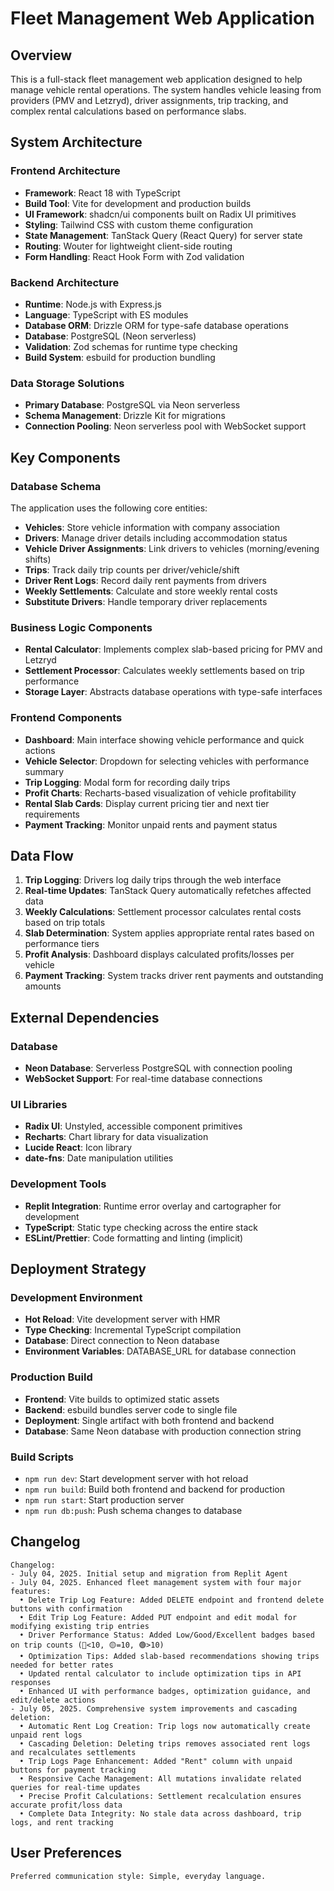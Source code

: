 # Fleet Management Web Application

## Overview

This is a full-stack fleet management web application designed to help manage vehicle rental operations. The system handles vehicle leasing from providers (PMV and Letzryd), driver assignments, trip tracking, and complex rental calculations based on performance slabs.

## System Architecture

### Frontend Architecture
- **Framework**: React 18 with TypeScript
- **Build Tool**: Vite for development and production builds
- **UI Framework**: shadcn/ui components built on Radix UI primitives
- **Styling**: Tailwind CSS with custom theme configuration
- **State Management**: TanStack Query (React Query) for server state
- **Routing**: Wouter for lightweight client-side routing
- **Form Handling**: React Hook Form with Zod validation

### Backend Architecture
- **Runtime**: Node.js with Express.js
- **Language**: TypeScript with ES modules
- **Database ORM**: Drizzle ORM for type-safe database operations
- **Database**: PostgreSQL (Neon serverless)
- **Validation**: Zod schemas for runtime type checking
- **Build System**: esbuild for production bundling

### Data Storage Solutions
- **Primary Database**: PostgreSQL via Neon serverless
- **Schema Management**: Drizzle Kit for migrations
- **Connection Pooling**: Neon serverless pool with WebSocket support

## Key Components

### Database Schema
The application uses the following core entities:
- **Vehicles**: Store vehicle information with company association
- **Drivers**: Manage driver details including accommodation status
- **Vehicle Driver Assignments**: Link drivers to vehicles (morning/evening shifts)
- **Trips**: Track daily trip counts per driver/vehicle/shift
- **Driver Rent Logs**: Record daily rent payments from drivers
- **Weekly Settlements**: Calculate and store weekly rental costs
- **Substitute Drivers**: Handle temporary driver replacements

### Business Logic Components
- **Rental Calculator**: Implements complex slab-based pricing for PMV and Letzryd
- **Settlement Processor**: Calculates weekly settlements based on trip performance
- **Storage Layer**: Abstracts database operations with type-safe interfaces

### Frontend Components
- **Dashboard**: Main interface showing vehicle performance and quick actions
- **Vehicle Selector**: Dropdown for selecting vehicles with performance summary
- **Trip Logging**: Modal form for recording daily trips
- **Profit Charts**: Recharts-based visualization of vehicle profitability
- **Rental Slab Cards**: Display current pricing tier and next tier requirements
- **Payment Tracking**: Monitor unpaid rents and payment status

## Data Flow

1. **Trip Logging**: Drivers log daily trips through the web interface
2. **Real-time Updates**: TanStack Query automatically refetches affected data
3. **Weekly Calculations**: Settlement processor calculates rental costs based on trip totals
4. **Slab Determination**: System applies appropriate rental rates based on performance tiers
5. **Profit Analysis**: Dashboard displays calculated profits/losses per vehicle
6. **Payment Tracking**: System tracks driver rent payments and outstanding amounts

## External Dependencies

### Database
- **Neon Database**: Serverless PostgreSQL with connection pooling
- **WebSocket Support**: For real-time database connections

### UI Libraries
- **Radix UI**: Unstyled, accessible component primitives
- **Recharts**: Chart library for data visualization
- **Lucide React**: Icon library
- **date-fns**: Date manipulation utilities

### Development Tools
- **Replit Integration**: Runtime error overlay and cartographer for development
- **TypeScript**: Static type checking across the entire stack
- **ESLint/Prettier**: Code formatting and linting (implicit)

## Deployment Strategy

### Development Environment
- **Hot Reload**: Vite development server with HMR
- **Type Checking**: Incremental TypeScript compilation
- **Database**: Direct connection to Neon database
- **Environment Variables**: DATABASE_URL for database connection

### Production Build
- **Frontend**: Vite builds to optimized static assets
- **Backend**: esbuild bundles server code to single file
- **Deployment**: Single artifact with both frontend and backend
- **Database**: Same Neon database with production connection string

### Build Scripts
- `npm run dev`: Start development server with hot reload
- `npm run build`: Build both frontend and backend for production
- `npm run start`: Start production server
- `npm run db:push`: Push schema changes to database

## Changelog
```
Changelog:
- July 04, 2025. Initial setup and migration from Replit Agent
- July 04, 2025. Enhanced fleet management system with four major features:
  • Delete Trip Log Feature: Added DELETE endpoint and frontend delete buttons with confirmation
  • Edit Trip Log Feature: Added PUT endpoint and edit modal for modifying existing trip entries
  • Driver Performance Status: Added Low/Good/Excellent badges based on trip counts (🔴<10, 🟡=10, 🟢>10)
  • Optimization Tips: Added slab-based recommendations showing trips needed for better rates
  • Updated rental calculator to include optimization tips in API responses
  • Enhanced UI with performance badges, optimization guidance, and edit/delete actions
- July 05, 2025. Comprehensive system improvements and cascading deletion:
  • Automatic Rent Log Creation: Trip logs now automatically create unpaid rent logs
  • Cascading Deletion: Deleting trips removes associated rent logs and recalculates settlements
  • Trip Logs Page Enhancement: Added "Rent" column with unpaid buttons for payment tracking
  • Responsive Cache Management: All mutations invalidate related queries for real-time updates
  • Precise Profit Calculations: Settlement recalculation ensures accurate profit/loss data
  • Complete Data Integrity: No stale data across dashboard, trip logs, and rent tracking
```

## User Preferences
```
Preferred communication style: Simple, everyday language.
```